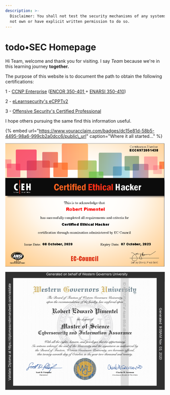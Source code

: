 ```yaml
---
description: >-
  Disclaimer: You shall not test the security mechanisms of any systems you do
  not own or have explicit written permission to do so.
---
```


# todo•SEC Homepage

Hi Team, welcome and thank you for visiting. I say _Team_ because we're in this learning journey **together.**

The purpose of this website is to document the path to obtain the following certifications:

1 - [CCNP Enterprise](network-and-systems/network-and-systems-topics/routing-and-switching/350-401-encor-implementing-cisco-enterprise-network-core-technologies/) \([ENCOR 350-401 ](https://www.cisco.com/c/en/us/training-events/training-certifications/exams/current-list/encor-350-401.html)+ [ENARSI 350-410](https://www.cisco.com/c/en/us/training-events/training-certifications/exams/current-list/enarsi-300-410.html#~exam-overview)\) 

2 - [eLearnsecurity's ](https://elearnsecurity.com/product/ecpptv2-certification/)[eCPPTv2](https://elearnsecurity.com/product/ecpptv2-certification/)

3 - [Offensive Security's Certified Professional ](https://www.offensive-security.com/pwk-oscp/)

I hope others pursuing the same find this information useful. 

{% embed url="https://www.youracclaim.com/badges/dc15e81d-58b5-4495-98a6-999cb2a0dcc6/public\_url" caption="Where it all started..." %}

![CEH complete, requirement for WGU&apos;s Msc...](.gitbook/assets/image%20%2872%29.png)

![Msc Cybersecurity and Information Assurance](.gitbook/assets/image%20%2875%29.png)

